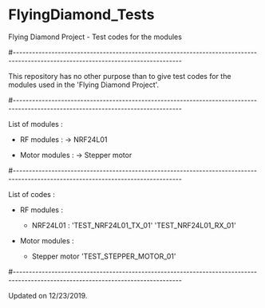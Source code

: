 # FlyingDiamond_Tests
Flying Diamond Project - Test codes for the modules

#----------------------------------------------------------------------------------------------------------------------------------

This repository has no other purpose than to give test codes for the modules used in the 'Flying Diamond Project'.

#----------------------------------------------------------------------------------------------------------------------------------

List of modules :
  - RF modules :
    -> NRF24L01
    
  - Motor modules :
    -> Stepper motor
    
#----------------------------------------------------------------------------------------------------------------------------------

List of codes :
  - RF modules :
    - NRF24L01 :
      'TEST_NRF24L01_TX_01'
      'TEST_NRF24L01_RX_01'
    
  - Motor modules :
    - Stepper motor
      'TEST_STEPPER_MOTOR_01'
      
#----------------------------------------------------------------------------------------------------------------------------------

Updated on 12/23/2019.
